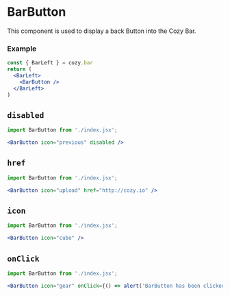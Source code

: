 # BarButton
This component is used to display a back Button into the Cozy Bar.

### Example

```jsx static
const { BarLeft } = cozy.bar
return (
  <BarLeft>
    <BarButton />
  </BarLeft>
)
```

## `disabled`

```jsx
import BarButton from './index.jsx';

<BarButton icon="previous" disabled />
```

## `href`

```jsx
import BarButton from './index.jsx';

<BarButton icon="upload" href="http://cozy.io" />
```

## `icon`

```jsx
import BarButton from './index.jsx';

<BarButton icon="cube" />
```

## `onClick`

```jsx
import BarButton from './index.jsx';

<BarButton icon="gear" onClick={() => alert('BarButton has been clicked')} />
```
